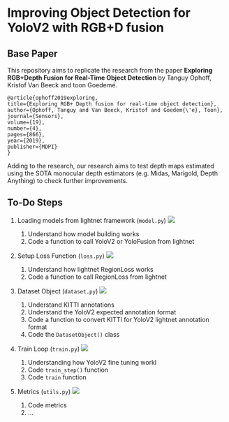 # Improving Object Detection for YoloV2 with RGB+D fusion

## Base Paper

This repository aims to replicate the research from the paper **Exploring RGB+Depth Fusion for Real-Time
Object Detection** by Tanguy Ophoff, Kristof Van Beeck and toon Goedemé. 

    @article{ophoff2019exploring,
    title={Exploring RGB+ Depth fusion for real-time object detection},
    author={Ophoff, Tanguy and Van Beeck, Kristof and Goedem{\'e}, Toon},
    journal={Sensors},
    volume={19},
    number={4},
    pages={866},
    year={2019},
    publisher={MDPI}
    }

Adding to the research, our research aims to test depth maps estimated using the SOTA monocular depth estimators (e.g. Midas, Marigold, Depth Anything) to check further improvements. 

## To-Do Steps

1. Loading models from lightnet framework (`model.py`) ![](https://geps.dev/progress/50) 
    1. Understand how model building works
    2. Code a function to call YoloV2 or YoloFusion from lightnet

2. Setup Loss Function (`loss.py`) ![](https://geps.dev/progress/50) 
    1. Understand how lightnet RegionLoss works
    2. Code a function to call RegionLoss from lightnet

3. Dataset Object (`dataset.py`) ![](https://geps.dev/progress/0) 
    1. Understand KITTI annotations
    2. Understand the YoloV2 expected annotation format
    3. Code a function to convert KITTI for YoloV2 lightnet annotation format
    4. Code the `DatasetObject()` class

4. Train Loop (`train.py`) ![](https://geps.dev/progress/0) 
    1. Understanding how YoloV2 fine tuning workl
    2. Code `train_step()` function
    3. Code `train` function 

5. Metrics (`utils.py`) ![](https://geps.dev/progress/0) 
    1. Code metrics
    2. ...
